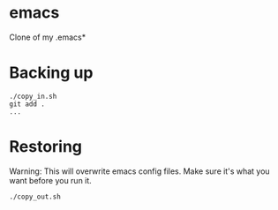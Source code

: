 emacs
======================

Clone of my .emacs*

# Backing up

    ./copy_in.sh
    git add .
    ...

# Restoring

Warning: This will overwrite emacs config files.  Make sure it's what you want
before you run it.

    ./copy_out.sh
